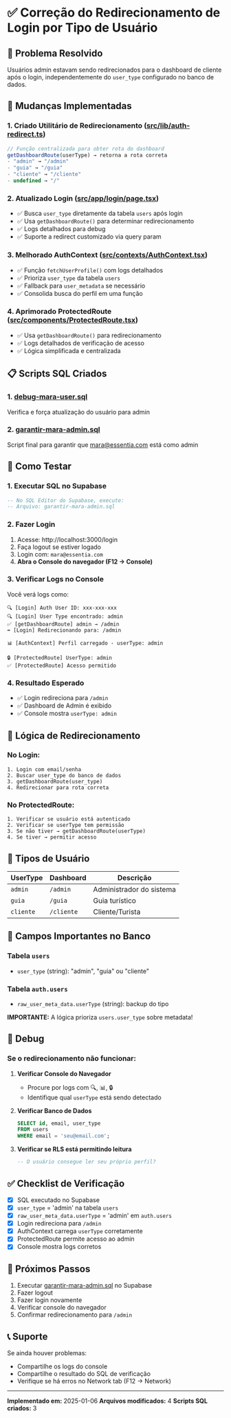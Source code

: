 # ✅ Correção do Redirecionamento de Login por Tipo de Usuário

## 🎯 Problema Resolvido

Usuários admin estavam sendo redirecionados para o dashboard de cliente após o login, independentemente do `user_type` configurado no banco de dados.

## 🔧 Mudanças Implementadas

### 1. **Criado Utilitário de Redirecionamento** ([src/lib/auth-redirect.ts](src/lib/auth-redirect.ts))

```typescript
// Função centralizada para obter rota do dashboard
getDashboardRoute(userType) → retorna a rota correta
- "admin" → "/admin"
- "guia" → "/guia"
- "cliente" → "/cliente"
- undefined → "/"
```

### 2. **Atualizado Login** ([src/app/login/page.tsx](src/app/login/page.tsx:99))

- ✅ Busca `user_type` diretamente da tabela `users` após login
- ✅ Usa `getDashboardRoute()` para determinar redirecionamento
- ✅ Logs detalhados para debug
- ✅ Suporte a redirect customizado via query param

### 3. **Melhorado AuthContext** ([src/contexts/AuthContext.tsx](src/contexts/AuthContext.tsx:79))

- ✅ Função `fetchUserProfile()` com logs detalhados
- ✅ Prioriza `user_type` da tabela `users`
- ✅ Fallback para `user_metadata` se necessário
- ✅ Consolida busca do perfil em uma função

### 4. **Aprimorado ProtectedRoute** ([src/components/ProtectedRoute.tsx](src/components/ProtectedRoute.tsx:42))

- ✅ Usa `getDashboardRoute()` para redirecionamento
- ✅ Logs detalhados de verificação de acesso
- ✅ Lógica simplificada e centralizada

## 📋 Scripts SQL Criados

### 1. [debug-mara-user.sql](debug-mara-user.sql)
Verifica e força atualização do usuário para admin

### 2. [garantir-mara-admin.sql](garantir-mara-admin.sql)
Script final para garantir que mara@essentia.com está como admin

## 🧪 Como Testar

### 1. **Executar SQL no Supabase**

```sql
-- No SQL Editor do Supabase, execute:
-- Arquivo: garantir-mara-admin.sql
```

### 2. **Fazer Login**

1. Acesse: http://localhost:3000/login
2. Faça logout se estiver logado
3. Login com: `mara@essentia.com`
4. **Abra o Console do navegador (F12 → Console)**

### 3. **Verificar Logs no Console**

Você verá logs como:

```
🔍 [Login] Auth User ID: xxx-xxx-xxx
🔍 [Login] User Type encontrado: admin
✅ [getDashboardRoute] admin → /admin
➡️ [Login] Redirecionando para: /admin
```

```
📊 [AuthContext] Perfil carregado - userType: admin
```

```
🔒 [ProtectedRoute] UserType: admin
✅ [ProtectedRoute] Acesso permitido
```

### 4. **Resultado Esperado**

- ✅ Login redireciona para `/admin`
- ✅ Dashboard de Admin é exibido
- ✅ Console mostra `userType: admin`

## 🎯 Lógica de Redirecionamento

### No Login:

```
1. Login com email/senha
2. Buscar user_type do banco de dados
3. getDashboardRoute(user_type)
4. Redirecionar para rota correta
```

### No ProtectedRoute:

```
1. Verificar se usuário está autenticado
2. Verificar se userType tem permissão
3. Se não tiver → getDashboardRoute(userType)
4. Se tiver → permitir acesso
```

## 🔐 Tipos de Usuário

| UserType | Dashboard | Descrição |
|----------|-----------|-----------|
| `admin` | `/admin` | Administrador do sistema |
| `guia` | `/guia` | Guia turístico |
| `cliente` | `/cliente` | Cliente/Turista |

## 📝 Campos Importantes no Banco

### Tabela `users`
- `user_type` (string): "admin", "guia" ou "cliente"

### Tabela `auth.users`
- `raw_user_meta_data.userType` (string): backup do tipo

**IMPORTANTE:** A lógica prioriza `users.user_type` sobre metadata!

## 🐛 Debug

### Se o redirecionamento não funcionar:

1. **Verificar Console do Navegador**
   - Procure por logs com 🔍, 📊, 🔒
   - Identifique qual `userType` está sendo detectado

2. **Verificar Banco de Dados**
   ```sql
   SELECT id, email, user_type
   FROM users
   WHERE email = 'seu@email.com';
   ```

3. **Verificar se RLS está permitindo leitura**
   ```sql
   -- O usuário consegue ler seu próprio perfil?
   ```

## ✅ Checklist de Verificação

- [x] SQL executado no Supabase
- [x] `user_type` = 'admin' na tabela `users`
- [x] `raw_user_meta_data.userType` = 'admin' em `auth.users`
- [x] Login redireciona para `/admin`
- [x] AuthContext carrega `userType` corretamente
- [x] ProtectedRoute permite acesso ao admin
- [x] Console mostra logs corretos

## 🚀 Próximos Passos

1. Executar [garantir-mara-admin.sql](garantir-mara-admin.sql) no Supabase
2. Fazer logout
3. Fazer login novamente
4. Verificar console do navegador
5. Confirmar redirecionamento para `/admin`

## 📞 Suporte

Se ainda houver problemas:
- Compartilhe os logs do console
- Compartilhe o resultado do SQL de verificação
- Verifique se há erros no Network tab (F12 → Network)

---

**Implementado em:** 2025-01-06
**Arquivos modificados:** 4
**Scripts SQL criados:** 3

